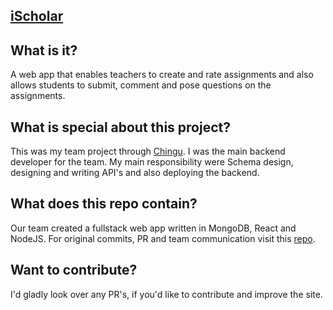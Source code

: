 ## [iScholar](https://ischolars.netlify.app/)

## What is it?
A web app that enables teachers to create and rate assignments and also allows students to submit, comment and pose questions on the assignments.

## What is special about this project?

This was my team project through [Chingu](https://www.chingu.io/). I was the main backend developer for the team. My main responsibility were Schema design, designing and writing API's and also deploying the backend. 

## What does this repo contain?
Our team created a fullstack web app written in MongoDB, React and NodeJS.
For original commits, PR and team communication visit this [repo](https://github.com/chingu-voyages/v18-bears-team-04).

## Want to contribute?
I'd gladly look over any PR's, if you'd like to contribute and improve the site.
